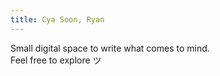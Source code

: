 ```yaml
---
title: Cya Soon, Ryan
---
```


Small digital space to write what comes to mind. \
Feel free to explore ツ

